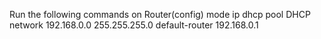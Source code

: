 Run the following commands on Router(config) mode
ip dhcp pool DHCP
network 192.168.0.0 255.255.255.0
default-router 192.168.0.1
